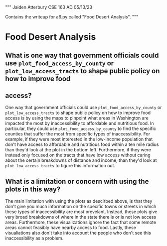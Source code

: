 """
Jaiden Atterbury
CSE 163 AD
05/13/23

Contains the writeup for a6.py called "Food Desert Analysis".
"""

# Food Desert Analysis

## What is one way that government officials could use `plot_food_access_by_county` or `plot_low_access_tracts` to shape public policy on how to improve food
## access?
One way that government officials could use `plot_food_access_by_county` or `plot_low_access_tracts` to shape public policy on how to improve food access is
by using the maps to pinpoint what areas in Washington are impacted the most by inaccessibility to affordable and nutritious food. In particular, they could
use `plot_food_access_by_county` to find the specific counties that suffer the most from specific types of inaccessibility. For example, if they were most
interested in the low-income population that don't have access to affordable and nutritious food within a ten mile radius than they'd look at the plot in the
bottom left. Furthermore, if they were instead only focused on the tracts that have low access without caring about the certain breakdowns of distance and
income, than they'd look at `plot_low_access_tracts` to figure this information out.

## What is a limitation or concern with using the plots in this way?
The main limitation with using the plots as descirbed above, is that they don't give you much information on the specific towns or streets in which these types
of inaccessibility are most prevelant. Instead, these plots give very broad breakdowns of where in the state there is or is not low access areas. Furthermore,
these visualizations ignore the fact that some remote areas cannot feasibly have nearby access to food. Lastly, these visualiations also don't take into account
the people who don't see this inaccessibility as a problem.

